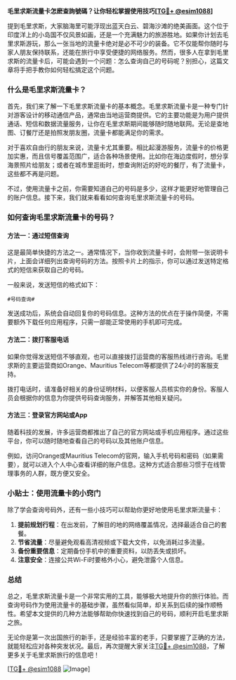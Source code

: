 **毛里求斯流量卡怎麽查詢號碼？让你轻松掌握使用技巧[[TG💪+ @esim1088](https://t.me/s/esim1088)]**

提到毛里求斯，大家脑海里可能浮现出蓝天白云、碧海沙滩的绝美画面。这个位于印度洋上的小岛国不仅风景如画，还是一个充满魅力的旅游胜地。如果你计划去毛里求斯游玩，那么一张当地的流量卡绝对是必不可少的装备。它不仅能帮你随时与家人朋友保持联系，还能在旅行中享受便捷的网络服务。然而，很多人在拿到毛里求斯的流量卡后，可能会遇到一个问题：怎么查询自己的号码呢？别担心，这篇文章将手把手教你如何轻松搞定这个问题。

### 什么是毛里求斯流量卡？

首先，我们来了解一下毛里求斯流量卡的基本概念。毛里求斯流量卡是一种专门针对游客设计的移动通信产品，通常由当地运营商提供。它的主要功能是为用户提供通话、短信和数据流量服务，让你在毛里求斯期间能够随时随地联网。无论是查地图、订餐厅还是拍照发朋友圈，流量卡都能满足你的需求。

对于喜欢自由行的朋友来说，流量卡尤其重要。相比起漫游服务，流量卡的价格更加实惠，而且信号覆盖范围广，适合各种场景使用。比如你在海边度假时，想分享海景照片给朋友；或者在城市里逛街时，想查询附近的好吃的餐厅，有了流量卡，这些都不再是问题。

不过，使用流量卡之前，你需要知道自己的号码是多少，这样才能更好地管理自己的账户信息。接下来，我们就来看看如何查询毛里求斯流量卡的号码。

### 如何查询毛里求斯流量卡的号码？

#### 方法一：通过短信查询

这是最简单快捷的方法之一。通常情况下，当你收到流量卡时，会附带一张说明卡片，上面会详细列出查询号码的方法。按照卡片上的指示，你可以通过发送特定格式的短信来获取自己的号码。

一般来说，发送短信的格式如下：
```
#号码查询#
```

发送成功后，系统会自动回复你的号码信息。这种方法的优点在于操作简便，不需要额外下载任何应用程序，只需一部能正常使用的手机即可完成。

#### 方法二：拨打客服电话

如果你觉得发送短信不够直观，也可以直接拨打运营商的客服热线进行咨询。毛里求斯的主要运营商如Orange、Mauritius Telecom等都提供了24小时的客服支持。

拨打电话时，请准备好相关的身份证明材料，以便客服人员核实你的身份。客服人员会根据你的信息为你提供号码查询服务，并解答其他相关疑问。

#### 方法三：登录官方网站或App

随着科技的发展，许多运营商都推出了自己的官方网站或手机应用程序。通过这些平台，你可以随时随地查看自己的号码以及其他账户信息。

例如，访问Orange或Mauritius Telecom的官网，输入手机号码和密码（如果需要），就可以进入个人中心查看详细的账户信息。这种方式适合那些习惯于在线管理事务的人群，既方便又安全。

### 小贴士：使用流量卡的小窍门

除了学会查询号码外，还有一些小技巧可以帮助你更好地使用毛里求斯流量卡：

1. **提前规划行程**：在出发前，了解目的地的网络覆盖情况，选择最适合自己的套餐。
2. **节省流量**：尽量避免观看高清视频或下载大文件，以免消耗过多流量。
3. **备份重要信息**：定期备份手机中的重要资料，以防丢失或损坏。
4. **注意安全**：连接公共Wi-Fi时要格外小心，避免泄露个人信息。

### 总结

总之，毛里求斯流量卡是一个非常实用的工具，能够极大地提升你的旅行体验。而查询号码作为使用流量卡的基础步骤，虽然看似简单，却关系到后续的操作顺畅性。希望本文提供的几种方法能够帮助你快速找到自己的号码，顺利开启毛里求斯之旅。

无论你是第一次出国旅行的新手，还是经验丰富的老手，只要掌握了正确的方法，就能轻松应对各种突发状况。最后，再次提醒大家关注[TG💪+ @esim1088](https://t.me/s/esim1088)，了解更多关于毛里求斯旅行的信息吧！

[[TG💪+ @esim1088](https://t.me/s/esim1088) ![Image](https://i.postimg.cc/4NQfJmqS/Snipaste-2025-05-13-00-14-12.png)]